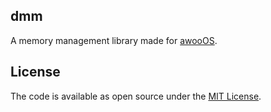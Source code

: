 ---
---

## dmm

A memory management library made for
[awooOS](https://github.com/awooos/awooos).

## License

The code is available as open source under the [MIT
License](https://github.com/awoos/dmm/raw/master/LICENSE.txt).
